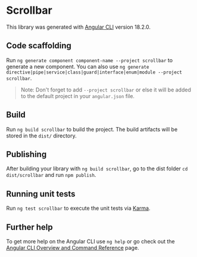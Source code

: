 # Scrollbar

This library was generated with [Angular CLI](https://github.com/angular/angular-cli) version 18.2.0.

## Code scaffolding

Run `ng generate component component-name --project scrollbar` to generate a new component. You can also use `ng generate directive|pipe|service|class|guard|interface|enum|module --project scrollbar`.

> Note: Don't forget to add `--project scrollbar` or else it will be added to the default project in your `angular.json` file.

## Build

Run `ng build scrollbar` to build the project. The build artifacts will be stored in the `dist/` directory.

## Publishing

After building your library with `ng build scrollbar`, go to the dist folder `cd dist/scrollbar` and run `npm publish`.

## Running unit tests

Run `ng test scrollbar` to execute the unit tests via [Karma](https://karma-runner.github.io).

## Further help

To get more help on the Angular CLI use `ng help` or go check out the [Angular CLI Overview and Command Reference](https://angular.dev/tools/cli) page.
